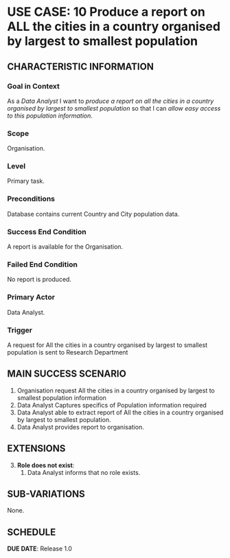 # USE CASE: 10 Produce a report on ALL the cities in a country organised by largest to smallest population

## CHARACTERISTIC INFORMATION

### Goal in Context

As a *Data Analyst* I want to *produce a report on all the cities in a country organised by largest to smallest population* so that I can *allow easy access to this population information.*

### Scope

Organisation.

### Level

Primary task.

### Preconditions

Database contains current Country and City population data.

### Success End Condition

A report is available for the Organisation.

### Failed End Condition

No report is produced.

### Primary Actor

Data Analyst.

### Trigger

A request for All the cities in a country organised by largest to smallest population is sent to Research Department

## MAIN SUCCESS SCENARIO

1. Organisation request All the cities in a country organised by largest to smallest population information
2. Data Analyst Captures specifics of Population information required
3. Data Analyst able to extract report of All the cities in a country organised by largest to smallest population.
4. Data Analyst provides report to organisation.

## EXTENSIONS

3. **Role does not exist**:
    1. Data Analyst informs that no role exists.

## SUB-VARIATIONS

None.

## SCHEDULE

**DUE DATE**: Release 1.0
